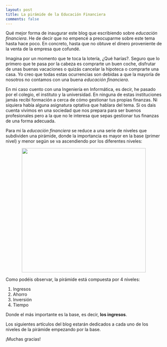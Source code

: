 ```yaml
---
layout: post
title: La pirámide de la Educación Financiera
comments: false
---
```


Qué mejor forma de inaugurar este blog que escribiendo sobre *educación financiera*. He de decir que no empencé a preocuparme sobre este tema hasta hace poco. En concreto, hasta que no obtuve el dinero proveniente de la venta de la empresa que cofundé.

Imagina por un momento que te toca la lotería, ¿Qué harías?. Seguro que lo primero que te pasa por la cabeza es comprarte un buen coche, disfrutar de unas buenas vacaciones o quizás cancelar la hipoteca o comprarte una casa. Yo creo que todas estas ocurrencias son debidas a que la mayoría de nosotros no contamos con una buena *educación financiera*.

En mi caso cuento con una Ingeniería en Informática, es decir, he pasado por el colegio, el instituto y la universidad. En ninguna de estas instituciones jamás recibí formación a cerca de cómo gestionar tus propias finanzas. Ni siquiera había alguna asignatura optativa que hablara del tema. Si os dais cuenta vivimos en una sociedad que nos prepara para ser buenos profesionales pero a la que no le interesa que sepas gestionar tus finanzas de una forma adecuada.

Para mi la *educación financiera* se reduce a una serie de niveles que subdividen una pirámide, donde la importancia es mayor en la base (primer nivel) y menor según se va ascendiendo por los diferentes niveles:

<p align="center">
<img src="{{ site.baseurl }}/images/piramide-financiera.png" style="width: 400px; height: 400px;"/>
</p>

Como podéis observar, la pirámide está compuesta por 4 niveles:

1. Ingresos
2. Ahorro
3. Inversión
4. Tiempo

Donde el más importante es la base, es decir, __los ingresos__.

Los siguientes artículos del blog estarán dedicados a cada uno de los niveles de la pirámide empezando por la base.

¡Muchas gracias!
